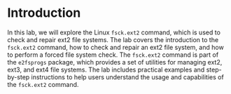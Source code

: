 # Introduction

In this lab, we will explore the Linux `fsck.ext2` command, which is used to check and repair ext2 file systems. The lab covers the introduction to the `fsck.ext2` command, how to check and repair an ext2 file system, and how to perform a forced file system check. The `fsck.ext2` command is part of the `e2fsprogs` package, which provides a set of utilities for managing ext2, ext3, and ext4 file systems. The lab includes practical examples and step-by-step instructions to help users understand the usage and capabilities of the `fsck.ext2` command.
